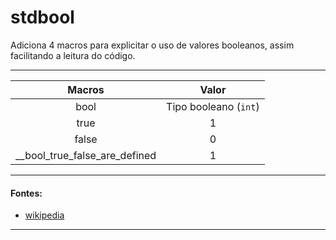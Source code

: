 # stdbool
Adiciona 4 macros para explicitar o uso de valores booleanos, assim facilitando a leitura do código.

<hr>

| Macros | Valor |
| :-:    | :-:   |
| bool   | Tipo booleano (`int`) |
| true   | 1     |
| false  | 0     |
| \_\_bool\_true\_false\_are\_defined | 1 |

<hr>

#### Fontes:
* [wikipedia](https://en.wikipedia.org/wiki/c_data_types#stdbool.h)

<hr>
